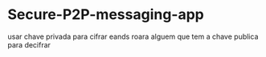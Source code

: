 # Secure-P2P-messaging-app
usar chave privada para cifrar eands roara alguem que tem a chave
publica para decifrar  
